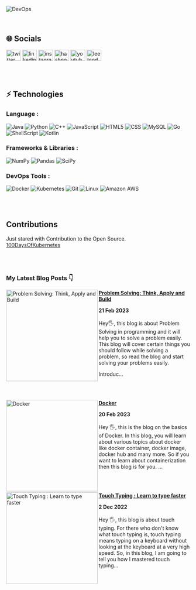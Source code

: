 ![DevOps](https://github.com/ronak-pal1/ronak-pal1/assets/98758085/18cc5146-fa10-4ec9-8640-b15ba34c6bf5)

<br>

## 🌐 Socials

<a href="https://twitter.com/ronak_pal1" target="blank"><img align="center" src="https://raw.githubusercontent.com/rahuldkjain/github-profile-readme-generator/master/src/images/icons/Social/twitter.svg" alt="twitter link" height="30" width="40" /></a>
<a href="https://www.linkedin.com/in/ronak-paul-2975b01b6/" target="blank"><img align="center" src="https://raw.githubusercontent.com/rahuldkjain/github-profile-readme-generator/master/src/images/icons/Social/linked-in-alt.svg" alt="linkedin link" height="30" width="40" /></a>
<a href="https://instagram.com/ronak_pal1" target="blank"><img align="center" src="https://raw.githubusercontent.com/rahuldkjain/github-profile-readme-generator/master/src/images/icons/Social/instagram.svg" alt="instagram link" height="30" width="40" /></a>
<a href="https://hashnode.com/@ronakpal1" target="blank"><img align="center" src="https://raw.githubusercontent.com/rahuldkjain/github-profile-readme-generator/master/src/images/icons/Social/hashnode.svg" alt="hashnode link" height="30" width="40" /></a>
<a href="https://www.youtube.com/@CodaGo" target="blank"><img align="center" src="https://raw.githubusercontent.com/rahuldkjain/github-profile-readme-generator/master/src/images/icons/Social/youtube.svg" alt="youtube channel link" height="30" width="40" /></a>
<a href="https://www.leetcode.com/ronak_pal1/" target="blank"><img align="center" src="https://raw.githubusercontent.com/rahuldkjain/github-profile-readme-generator/master/src/images/icons/Social/leet-code.svg" alt="leetcode link" height="30" width="40" /></a>

<br><br>

## ⚡ Technologies

### Language :
![Java](https://img.shields.io/badge/-java-E34A86?style=flat-square&logo=openjdk)
![Python](https://img.shields.io/badge/-Python-black?style=flat-square&logo=Python)
![C++](https://img.shields.io/badge/-C++-00599C?style=flat-square&logo=c)
![JavaScript](https://img.shields.io/badge/-JavaScript-black?style=flat-square&logo=javascript)
![HTML5](https://img.shields.io/badge/-HTML5-E34F26?style=flat-square&logo=html5&logoColor=white)
![CSS](https://img.shields.io/badge/CSS-239120?&style=for-the-badge&logo=css3&logoColor=white)
![MySQL](https://img.shields.io/badge/-MySQL-black?style=flat-square&logo=mysql)
![Go](https://img.shields.io/badge/Go-00ADD8?style=for-the-badge&logo=go&logoColor=white)
![ShellScript](https://img.shields.io/badge/Shell_Script-121011?style=for-the-badge&logo=gnu-bash&logoColor=white)
![Kotlin](https://img.shields.io/badge/kotlin-%237F52FF.svg?style=for-the-badge&logo=kotlin&logoColor=white)
<br>
### Frameworks & Libraries :
![NumPy](https://img.shields.io/badge/numpy-%23013243.svg?style=for-the-badge&logo=numpy&logoColor=white)
![Pandas](https://img.shields.io/badge/pandas-%23150458.svg?style=for-the-badge&logo=pandas&logoColor=white)
![SciPy](https://img.shields.io/badge/SciPy-%230C55A5.svg?style=for-the-badge&logo=scipy&logoColor=%white)
<br>
### DevOps Tools :
![Docker](https://img.shields.io/badge/-Docker-black?style=flat-square&logo=docker)
![Kubernetes](https://img.shields.io/badge/kubernetes-%23326ce5.svg?style=for-the-badge&logo=kubernetes&logoColor=white)
![Git](https://img.shields.io/badge/-Git-black?style=flat-square&logo=git)
![Linux](https://img.shields.io/badge/Linux-FCC624?style=for-the-badge&logo=linux&logoColor=black)
![Amazon AWS](https://img.shields.io/badge/Amazon_AWS-FF9900?style=for-the-badge&logo=amazonaws&logoColor=white)

<br><br>

## Contributions
Just stared with Contribution to the Open Source.<br/>
[100DaysOfKubernetes](https://100daysofkubernetes.io/overview.html)

<br><br>

### My Latest Blog Posts 👇
<!-- HASHNODE_BLOG:START -->
<p align="left">
<a href="https://codago.hashnode.dev//problem-solving-think-apply-and-build" title="Problem Solving: Think, Apply and Build"><img src="https://cdn.hashnode.com/res/hashnode/image/upload/v1676917888245/7f9d3a98-cc71-4c6e-9918-3dba71f49471.png" alt="Problem Solving: Think, Apply and Build" width="250px" align="left" /></a>
<a href="https://codago.hashnode.dev//problem-solving-think-apply-and-build" title="Problem Solving: Think, Apply and Build"><strong>Problem Solving: Think, Apply and Build</strong></a>
<div><strong>21 Feb 2023</strong></div>
<br/> Hey🖐, this blog is about Problem Solving in programming and it will help you to solve a problem easily. This blog will cover certain things you should follow while solving a problem, so read the blog and start solving your problems easily.

Introduc... </p> <br/> <br/>
<p align="left">
<a href="https://codago.hashnode.dev//docker" title="Docker"><img src="https://cdn.hashnode.com/res/hashnode/image/upload/v1676617750213/22462193-11f6-4bef-8366-f2233ac5afd4.png" alt="Docker" width="250px" align="left" /></a>
<a href="https://codago.hashnode.dev//docker" title="Docker"><strong>Docker</strong></a>
<div><strong>20 Feb 2023</strong></div>
<br/> Hey 🖐, this is the blog on the basics of Docker. In this blog, you will learn about various topics about docker like docker container, docker image, docker hub and many more. So if you want to learn about containerization then this blog is for you. ... </p> <br/> <br/>
<p align="left">
<a href="https://codago.hashnode.dev//touch-typing-learn-to-type-faster" title="Touch Typing : Learn to type faster"><img src="https://cdn.hashnode.com/res/hashnode/image/upload/v1669961804126/0n8bv9whq.png" alt="Touch Typing : Learn to type faster" width="250px" align="left" /></a>
<a href="https://codago.hashnode.dev//touch-typing-learn-to-type-faster" title="Touch Typing : Learn to type faster"><strong>Touch Typing : Learn to type faster</strong></a>
<div><strong>2 Dec 2022</strong></div>
<br/> Hey 🖐, this blog is about touch typing. For there who don't know what touch typing is, touch typing means typing on a keyboard without looking at the keyboard at a very high speed. So, in this blog, I am going to tell you how I mastered touch typing... </p> <br/> <br/>
<!-- HASHNODE_BLOG:END -->

